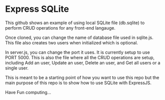 # Express SQLite

This github shows an example of using local SQLite file (db.sqlite) to perform CRUD operations for any front-end langauge.

Once cloned, you can change the name of database file used in sqlite.js.  This file also creates two users when initialized which is optional.

In server.js, you can change the port it uses.  It is currently setup to use PORT 5000.  This is also the file where all the CRUD operations are setup, including Add an user, Update an user, Delete an user, and Get all users or a single user.

This is meant to be a starting point of how you want to use this repo but the main purpose of this repo is to show how to use SQLite with ExpressJS.

Have Fun computing...

